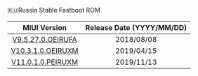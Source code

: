 🇷🇺Russia Stable Fastboot ROM

| MIUI Version | Release Date (YYYY/MM/DD) |
| :------: | :------: |
| [V9.5.27.0.OEIRUFA](https://bigota.d.miui.com/V9.5.27.0.OEIRUFA/whyred_ru_global_images_V9.5.27.0.OEIRUFA_20180723.0000.00_8.1_global_8e4959cdbd.tgz)    | 2018/08/08 |
| [V10.3.1.0.OEIRUXM](https://bigota.d.miui.com/V10.3.1.0.OEIRUXM/whyred_ru_global_images_V10.3.1.0.OEIRUXM_20190329.0000.00_8.1_global_91884212aa.tgz)    | 2019/04/15 |
| [V11.0.1.0.PEIRUXM](https://bigota.d.miui.com/V11.0.1.0.PEIRUXM/whyred_ru_global_images_V11.0.1.0.PEIRUXM_20191023.0000.00_9.0_global_f4bbfbdf80.tgz)    | 2019/11/13 |
